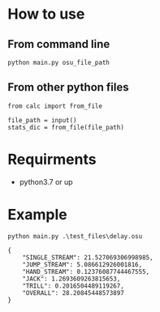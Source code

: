 # How to use 

## From command line
```
python main.py osu_file_path
```

## From other python files
```
from calc import from_file

file_path = input()
stats_dic = from_file(file_path)
```

# Requirments 
* python3.7 or up 

# Example

```
python main.py .\test_files\delay.osu

{
    "SINGLE_STREAM": 21.527069306998985,
    "JUMP_STREAM": 5.086612926001816,
    "HAND_STREAM": 0.12376087744467555,
    "JACK": 1.2693609263815653,
    "TRILL": 0.2016504489119267,
    "OVERALL": 28.20845448573897
}
```